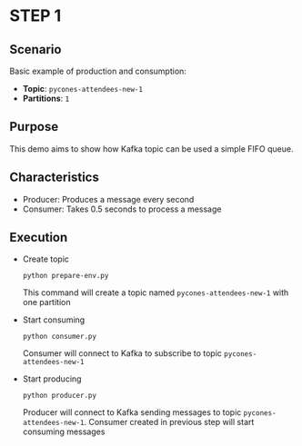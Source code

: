 # STEP 1

## Scenario

Basic example of production and consumption:

* **Topic**: `pycones-attendees-new-1`
* **Partitions**: `1`

## Purpose

This demo aims to show how Kafka topic can be used a simple FIFO queue.

## Characteristics

* Producer: Produces a message every second
* Consumer: Takes 0.5 seconds to process a message

## Execution

* Create topic

  ```
  python prepare-env.py
  ```

  This command will create a topic named `pycones-attendees-new-1` with one partition

* Start consuming

  ```
  python consumer.py
  ```

  Consumer will connect to Kafka to subscribe to topic `pycones-attendees-new-1`

* Start producing

  ```
  python producer.py
  ```

  Producer will connect to Kafka sending messages to topic `pycones-attendees-new-1`. Consumer created in previous step will start consuming messages

